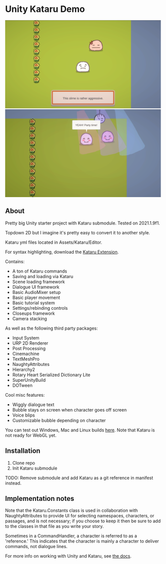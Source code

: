 # Unity Kataru Demo
![Screenshot 1](Screenshot1.png)
![Screenshot 2](Screenshot2.png)
## About
Pretty big Unity starter project with Kataru submodule. Tested on 2021.1.9f1. 

Topdown 2D but I imagine it's pretty easy to convert it to another style.

Kataru yml files located in Assets/Kataru/Editor.

For syntax highlighting, download the [Kataru Extension](https://marketplace.visualstudio.com/items?itemName=Kataru.vscode-kataru).

Contains:
- A ton of Kataru commands
- Saving and loading via Kataru
- Scene loading framework
- Dialogue UI framework
- Basic AudioMixer setup
- Basic player movement
- Basic tutorial system
- Settings/rebinding controls
- Closeups framework
- Camera stacking

As well as the following third party packages:
- Input System
- URP 2D Renderer
- Post Processing
- Cinemachine
- TextMeshPro
- NaughtyAttributes
- Hierarchy2
- Rotary Heart Serialized Dictionary Lite
- SuperUnityBuild
- DOTween

Cool misc features:
- Wiggly dialogue text
- Bubble stays on screen when character goes off screen
- Voice blips
- Customizable bubble depending on character


You can test out Windows, Mac and Linux builds [here](https://zephyo1.itch.io/unity-kataru-demo). Note that Kataru is not ready for WebGL yet.   

## Installation
1. Clone repo
2. Init Kataru submodule

TODO: Remove submodule and add Kataru as a git reference in manifest instead.

## Implementation notes

Note that the Kataru.Constants class is used in collaboration with NaughtyAttributes to provide UI for selecting namespaces, characters, or passages, and is not necessary; if you choose to keep it then be sure to add to the classes in that file as you write your story.


Sometimes in a CommandHandler, a character is referred to as a 'reference.' This indicates that the character is mainly a character to deliver commands, not dialogue lines.

For more info on working with Unity and Kataru, see [the docs](http://kataru-lang.github.io/).
